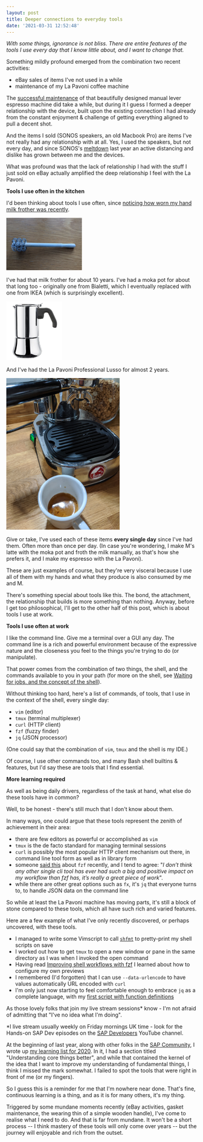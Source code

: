 ```yaml
---
layout: post
title: Deeper connections to everyday tools
date: '2021-03-31 12:52:48'
---
```


_With some things, ignorance is not bliss. There are entire features of the tools I use every day that I know little about, and I want to change that._

Something mildly profound emerged from the combination two recent activities:

* eBay sales of items I've not used in a while
* maintenance of my La Pavoni coffee machine

The [successful maintenance](https://qmacro.org/2021/03/27/la-pavoni-maintenance-successful/) of that beautifully designed manual lever espresso machine did take a while, but during it I guess I formed a deeper relationship with the device, built upon the existing connection I had already from the constant enjoyment & challenge of getting everything aligned to pull a decent shot.

And the items I sold (SONOS speakers, an old Macbook Pro) are items I've not really had any relationship with at all. Yes, I used the speakers, but not every day, and since SONOS's [meltdown](https://www.fastcompany.com/90454672/this-is-disgusting-angry-sonos-customers-are-calling-for-a-boycott) last year an active distancing and dislike has grown between me and the devices.

What was profound was that the lack of relationship I had with the stuff I just sold on eBay actually amplified the deep relationship I feel with the La Pavoni.

**Tools I use often in the kitchen**

I'd been thinking about tools I use often, since [noticing how worn my hand milk frother was recently](https://twitter.com/qmacro/status/1374655713331544065).

<img src="/content/images/2021/03/milkfrother.jpeg" alt="Worn milk frother" width="200" height="138"/>

I've had that milk frother for about 10 years. I've had a moka pot for about that long too - originally one from Bialetti, which I eventually replaced with one from IKEA (which is surprisingly excellent).

<img src="/content/images/2021/03/mokapot.png" alt="IKEA RÅDIG moka pot" width="147" height="155"/>

And I've had the La Pavoni Professional Lusso for almost 2 years.

<img src="/content/images/2021/03/lapavoni.jpeg" alt="La Pavoni and espresso cup" width="300" height="400"/>

Give or take, I've used each of these items **every single day** since I've had them. Often more than once per day. (In case you're wondering, I make M's latte with the moka pot and froth the milk manually, as that's how she prefers it, and I make my espresso with the La Pavoni).

These are just examples of course, but they're very visceral because I use all of them with my hands and what they produce is also consumed by me and M.

There's something special about tools like this. The bond, the attachment, the relationship that builds is more something than nothing. Anyway, before I get too philosophical, I'll get to the other half of this post, which is about tools I use at work.

**Tools I use often at work**

I like the command line. Give me a terminal over a GUI any day. The command line is a rich and powerful environment because of the expressive nature and the closeness you feel to the things you're trying to do (or manipulate).

That power comes from the combination of two things, the shell, and the commands available to you in your path (for more on the shell, see [Waiting for jobs, and the concept of the shell](https://qmacro.org/autodidactics/2020/12/28/waiting-for-jobs/)).

Without thinking too hard, here's a list of commands, of tools, that I use in the context of the shell, every single day:

* `vim` (editor)
* `tmux` (terminal multiplexer)
* `curl` (HTTP client)
* `fzf` (fuzzy finder)
* `jq` (JSON processor)

(One could say that the combination of `vim`, `tmux` and the shell is my IDE.)

Of course, I use other commands too, and many Bash shell builtins & features, but I'd say these are tools that I find essential.

**More learning required**

As well as being daily drivers, regardless of the task at hand, what else do these tools have in common?

Well, to be honest - there's still much that I don't know about them.

In many ways, one could argue that these tools represent the zenith of achievement in their area:

* there are few editors as powerful or accomplished as `vim`
* `tmux` is the de facto standard for managing terminal sessions
* `curl` is possibly the most popular HTTP client mechanism out there, in command line tool form as well as in library form
* someone [said this](https://lobste.rs/s/nsfdaw/improving_shell_workflows_with_fzf#c_2um216) about `fzf` recently, and I tend to agree: "_I don’t think any other single cli tool has ever had such a big and positive impact on my workflow than fzf has, it’s really a great piece of work_".
* while there are other great options such as `fx`, it's `jq` that everyone turns to, to handle JSON data on the command line

So while at least the La Pavoni machine has moving parts, it's still a block of stone compared to these tools, which all have such rich and varied features.

Here are a few example of what I've only recently discovered, or perhaps uncovered, with these tools.

* I managed to write some Vimscript to call [`shfmt`](https://github.com/mvdan/sh) to pretty-print my shell scripts on save
* I worked out how to get `tmux` to open a new window or pane in the same directory as I was when I invoked the open command
* Having read [Improving shell workflows with fzf](https://seb.jambor.dev/posts/improving-shell-workflows-with-fzf/) I learned about how to configure my own previews
* I remembered (I'd forgotten) that I can use `--data-urlencode` to have values automatically URL encoded with `curl`
* I'm only just now starting to feel comfortable enough to embrace `jq` as a complete language, with my [first script with function definitions](https://github.com/qmacro/dotfiles/blob/master/scripts/dwr#L21-L38)

As those lovely folks that join my live stream sessions\* know - I'm not afraid of admitting that "I've no idea what I'm doing".

\*I live stream usually weekly on Friday mornings UK time - look for the Hands-on SAP Dev episodes on the [SAP Developers](https://www.youtube.com/channel/UCNfmelKDrvRmjYwSi9yvrMg) YouTube channel.

At the beginning of last year, along with other folks in the [SAP Community](https://community.sap.com), I wrote up [my learning list for 2020](https://blogs.sap.com/2020/01/12/my-learning-list-for-2020/). In it, I had a section titled "Understanding core things better", and while that contained the kernel of the idea that I want to improve my understanding of fundamental things, I think I missed the mark somewhat. I failed to spot the tools that were right in front of me (or my fingers).

So I guess this is a reminder for me that I'm nowhere near done. That's fine, continuous learning is a thing, and as it is for many others, it's my thing.

Triggered by some mundane moments recently (eBay activities, gasket maintenance, the wearing thin of a simple wooden handle), I've come to realise what I need to do. And that is far from mundane. It won't be a short process -- I think mastery of these tools will only come over years -- but the journey will enjoyable and rich from the outset.


